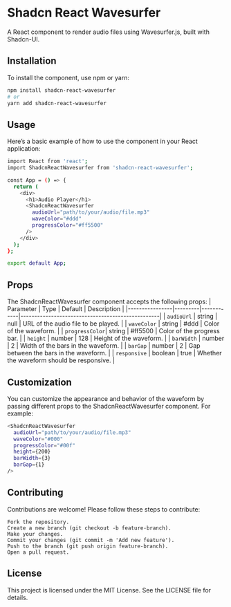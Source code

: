 # Shadcn React Wavesurfer

A React component to render audio files using Wavesurfer.js, built with Shadcn-UI.

## Installation

To install the component, use npm or yarn:

```bash
npm install shadcn-react-wavesurfer
# or
yarn add shadcn-react-wavesurfer
```
## Usage

Here’s a basic example of how to use the component in your React application:

```bash
import React from 'react';
import ShadcnReactWavesurfer from 'shadcn-react-wavesurfer';

const App = () => {
  return (
    <div>
      <h1>Audio Player</h1>
      <ShadcnReactWavesurfer
        audioUrl="path/to/your/audio/file.mp3"
        waveColor="#ddd"
        progressColor="#ff5500"
      />
    </div>
  );
};

export default App;
```
## Props

The ShadcnReactWavesurfer component accepts the following props:
| Parameter      | Type    | Default    | Description                                      |
|----------------|---------|------------|--------------------------------------------------|
| `audioUrl`     | string  | null       | URL of the audio file to be played.              |
| `waveColor`    | string  | #ddd       | Color of the waveform.                           |
| `progressColor`| string  | #ff5500    | Color of the progress bar.                       |
| `height`       | number  | 128        | Height of the waveform.                          |
| `barWidth`     | number  | 2          | Width of the bars in the waveform.               |
| `barGap`       | number  | 2          | Gap between the bars in the waveform.            |
| `responsive`   | boolean | true       | Whether the waveform should be responsive.       |

## Customization

You can customize the appearance and behavior of the waveform by passing different props to the ShadcnReactWavesurfer component. For example:
```bash
<ShadcnReactWavesurfer
  audioUrl="path/to/your/audio/file.mp3"
  waveColor="#000"
  progressColor="#00f"
  height={200}
  barWidth={3}
  barGap={1}
/>
```

## Contributing

Contributions are welcome! Please follow these steps to contribute:

    Fork the repository.
    Create a new branch (git checkout -b feature-branch).
    Make your changes.
    Commit your changes (git commit -m 'Add new feature').
    Push to the branch (git push origin feature-branch).
    Open a pull request.
## License

This project is licensed under the MIT License. See the LICENSE file for details.
